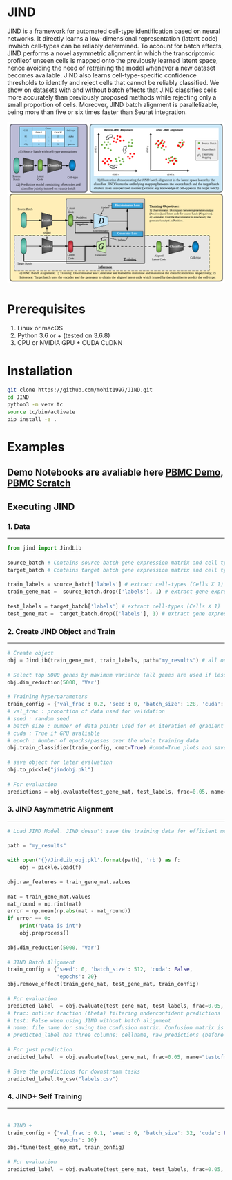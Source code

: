 # JIND

 JIND is a framework for automated cell-type identification based on neural networks. It directly learns a low-dimensional representation (latent code) inwhich cell-types can be reliably determined. To account for batch effects, JIND performs a novel asymmetric alignment in which the transcriptomic profileof unseen cells is mapped onto the previously learned latent space, hence avoiding the need of retraining the model whenever a new dataset becomes available. JIND also learns cell-type-specific confidence thresholds to identify and reject cells that cannot be reliably classified. We show on datasets with and without batch effects that JIND classifies cells more accurately than previously proposed methods while rejecting only a small proportion of cells. Moreover, JIND batch alignment is parallelizable, being more than five or six times faster than Seurat integration.

<img src="/figs/JINDOverviewIllustration-1.png" width="900px"/>


# Prerequisites
1. Linux or macOS
2. Python 3.6 or + (tested on 3.6.8)
3. CPU or NVIDIA GPU + CUDA CuDNN

# Installation

```bash
git clone https://github.com/mohit1997/JIND.git
cd JIND
python3 -m venv tc
source tc/bin/activate
pip install -e .
```

# Examples

## Demo Notebooks are avaliable here [PBMC Demo](/notebooks/PBMC-demo.ipynb), [PBMC Scratch](/notebooks/Process-data.ipynb)

## Executing JIND

### 1. Data
---
```python
from jind import JindLib

source_batch # Contains source batch gene expression matrix and cell types
target_batch # Contains target batch gene expression matrix and cell types

train_labels = source_batch['labels'] # extract cell-types (Cells X 1)
train_gene_mat =  source_batch.drop(['labels'], 1) # extract gene expression matrix (Cells X Genes)

test_labels = target_batch['labels'] # extract cell-types (Cells X 1)
test_gene_mat =  target_batch.drop(['labels'], 1) # extract gene expression matrix (Cells X Genes)
```

### 2. Create JIND Object and Train
---
```python
# Create object
obj = JindLib(train_gene_mat, train_labels, path="my_results") # all outputs would be saved in "my_results" directory

# Select top 5000 genes by maximum variance (all genes are used if less than 5000 are avialable)
obj.dim_reduction(5000, 'Var')

# Training hyperparameters
train_config = {'val_frac': 0.2, 'seed': 0, 'batch_size': 128, 'cuda': False, 'epochs': 10} 
# val_frac : proportion of data used for validation
# seed : random seed
# batch size : number of data points used for on iteration of gradient descent
# cuda : True if GPU avaliable
# epoch : Number of epochs/passes over the whole training data
obj.train_classifier(train_config, cmat=True) #cmat=True plots and saves the validation confusion matrix

# save object for later evaluation
obj.to_pickle("jindobj.pkl")

# For evaluation
predictions = obj.evaluate(test_gene_mat, test_labels, frac=0.05, name="testcfmt.pdf", test=False)

```


### 3. JIND Asymmetric Alignment
---
```python
# Load JIND Model. JIND doesn't save the training data for efficient memory usage. Therefore training data needs to explicitly provided and preprocessed again.

path = "my_results"

with open('{}/JindLib_obj.pkl'.format(path), 'rb') as f:
	obj = pickle.load(f)

obj.raw_features = train_gene_mat.values

mat = train_gene_mat.values
mat_round = np.rint(mat)
error = np.mean(np.abs(mat - mat_round))
if error == 0:
	print("Data is int")
	obj.preprocess()

obj.dim_reduction(5000, 'Var')

# JIND Batch Alignment
train_config = {'seed': 0, 'batch_size': 512, 'cuda': False,
				'epochs': 20}
obj.remove_effect(train_gene_mat, test_gene_mat, train_config)

# For evaluation
predicted_label  = obj.evaluate(test_gene_mat, test_labels, frac=0.05, name="testcfmtbr.pdf", test=True)
# frac: outlier fraction (theta) filtering underconfident predictions
# test: False when using JIND without batch alignment
# name: file name dor saving the confusion matrix. Confusion matrix is not plotted if None provided.
# predicted_label has three columns: cellname, raw_predictions (before rejection) and predictions (after rejection). If test_labels are provided, then labels are added as a column in the output.

# For just prediction
predicted_label  = obj.evaluate(test_gene_mat, frac=0.05, name="testcfmtbr.pdf", test=True)

# Save the predictions for downstream tasks
predicted_label.to_csv("labels.csv")
```

### 4. JIND+ Self Training
---
```python

# JIND +
train_config = {'val_frac': 0.1, 'seed': 0, 'batch_size': 32, 'cuda': False,
				'epochs': 10}
obj.ftune(test_gene_mat, train_config)

# For evaluation
predicted_label  = obj.evaluate(test_gene_mat, test_labels, frac=0.05, name="testcfmtbr.pdf", test=True)
```
